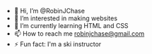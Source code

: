 - 👋 Hi, I’m @RobinJChase
- 👀 I’m interested in making websites
- 🌱 I’m currently learning HTML and CSS
- 📫 How to reach me robinjchase@gmail.com
- ⚡ Fun fact: I'm a ski instructor

<!---
RobinJChase/RobinJChase is a ✨ special ✨ repository because its `README.md` (this file) appears on your GitHub profile.
You can click the Preview link to take a look at your changes.
--->
